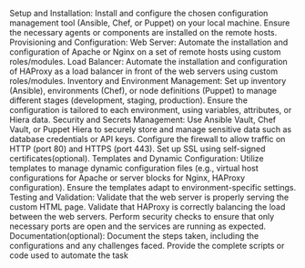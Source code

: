 
Setup and Installation:
Install and configure the chosen configuration management tool (Ansible, Chef, or Puppet) on your local machine.
Ensure the necessary agents or components are installed on the remote hosts.
Provisioning and Configuration:
Web Server: Automate the installation and configuration of Apache or Nginx on a set of remote hosts using custom roles/modules.
Load Balancer: Automate the installation and configuration of HAProxy as a load balancer in front of the web servers using custom roles/modules.
Inventory and Environment Management:
Set up inventory (Ansible), environments (Chef), or node definitions (Puppet) to manage different stages (development, staging, production).
Ensure the configuration is tailored to each environment, using variables, attributes, or Hiera data.
Security and Secrets Management:
Use Ansible Vault, Chef Vault, or Puppet Hiera to securely store and manage sensitive data such as database credentials or API keys.
Configure the firewall to allow traffic on HTTP (port 80) and HTTPS (port 443).
Set up SSL using self-signed certificates(optional).
Templates and Dynamic Configuration:
Utilize templates to manage dynamic configuration files (e.g., virtual host configurations for Apache or server blocks for Nginx, HAProxy configuration).
Ensure the templates adapt to environment-specific settings.
Testing and Validation:
Validate that the web server is properly serving the custom HTML page.
Validate that HAProxy is correctly balancing the load between the web servers.
Perform security checks to ensure that only necessary ports are open and the services are running as expected.
Documentation(optional):
Document the steps taken, including the configurations and any challenges faced.
Provide the complete scripts or code used to automate the task

